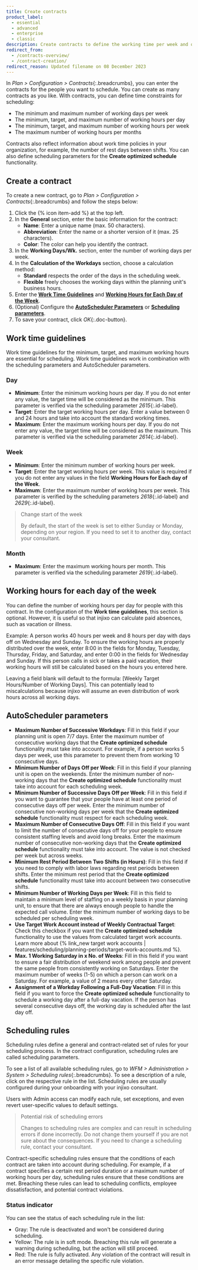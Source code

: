 ```yaml
---
title: Create contracts
product_label:
  - essential
  - advanced
  - enterprise
  - classic
description: Create contracts to define the working time per week and other rules for your employees.
redirect_from:
  - /contracts-overview/
  - /contract-creation/
redirect_reason: Updated filename on 08 December 2023
---
```


In _Plan > Configuration > Contracts_{:.breadcrumbs}, you can enter the contracts for the people you want to schedule. You can create as many contracts as you like. With contracts, you can define time constraints for scheduling:

- The minimum and maximum number of working days per week
- The minimum, target, and maximum number of working hours per day
- The minimum, target, and maximum number of working hours per week
- The maximum number of working hours per months

Contracts also reflect information about work time policies in your organization, for example, the number of rest days between shifts. You can also define scheduling parameters for the **Create optimized schedule** functionality.

## Create a contract

To create a new contract, go to _Plan > Configuration > Contracts_{:.breadcrumbs} and follow the steps below:

1. Click the {% icon item-add %} at the top left.
2. In the **General** section, enter the basic information for the contract:<br>
   - **Name**: Enter a unique name (max. 50 characters).
   - **Abbreviation**: Enter the name or a shorter version of it (max. 25 characters).
   - **Color**: The color can help you identify the contract.
3. In the **Working Days/Wk.** section, enter the number of working days per week.
4. In the **Calculation of the Workdays** section, choose a calculation method: <br>
   - **Standard** respects the order of the days in the scheduling week.<br>
   - **Flexible** freely chooses the working days within the planning unit's business hours.
5. Enter the [**Work Time Guidelines**](#work-time-guidelines) and [**Working Hours for Each Day of the Week**](#working-hours-for-each-day-of-the-week).
6. (Optional) Configure the [**AutoScheduler Parameters**](#autoscheduler-parameters) or [**Scheduling parameters**](#scheduling-rules).
7. To save your contract, click _OK_{:.doc-button}.

## Work time guidelines

Work time guidelines for the minimum, target, and maximum working hours are essential for scheduling. Work time guidelines work in combination with the scheduling parameters and AutoScheduler parameters.

### Day

- **Minimum**: Enter the minimum working hours per day. If you do not enter any value, the target time will be considered as the minimum. This parameter is verified via the scheduling parameter _2615_{:.id-label}.
- **Target**: Enter the target working hours per day. Enter a value between 0 and 24 hours and take into account the standard working times.
- **Maximum**: Enter the maximum working hours per day. If you do not enter any value, the target time will be considered as the maximum. This parameter is verified via the scheduling parameter _2614_{:.id-label}.

### Week

- **Minimum**: Enter the minimum number of working hours per week.
- **Target**: Enter the target working hours per week. This value is required if you do not enter any values in the field **Working Hours for Each day of the Week**.
- **Maximum**: Enter the maximum number of working hours per week. This parameter is verified by the scheduling parameters _2618_{:.id-label} and _2629_{:.id-label}.

> Change start of the week
>
> By default, the start of the week is set to either Sunday or Monday, depending on your region. If you need to set it to another day, contact your consultant.

### Month

- **Maximum**: Enter the maximum working hours per month. This parameter is verified via the scheduling parameter _2619_{:.id-label}.

## Working hours for each day of the week

You can define the number of working hours per day for people with this contract. In the configuration of the **Work time guidelines**, this section is optional. However, it is useful so that injixo can calculate paid absences, such as vacation or illness.

Example:
A person works 40 hours per week and 8 hours per day with days off on Wednesday and Sunday. To ensure the working hours are properly distributed over the week, enter 8:00 in the fields for Monday, Tuesday, Thursday, Friday, and Saturday, and enter 0:00 in the fields for Wednesday and Sunday. If this person calls in sick or takes a paid vacation, their working hours will still be calculated based on the hours you entered here.

Leaving a field blank will default to the formula: [Weekly Target Hours/Number of Working Days]. This can potentially lead to miscalculations because injixo will assume an even distribution of work hours across all working days.

## AutoScheduler parameters

- **Maximum Number of Successive Workdays**: Fill in this field if your planning unit is open 7/7 days. Enter the maximum number of consecutive working days that the **Create optimized schedule** functionality must take into account. For example, if a person works 5 days per week, use this parameter to prevent them from working 10 consecutive days.
- **Minimum Number of Days Off per Week**: Fill in this field if your planning unit is open on the weekends. Enter the minimum number of non-working days that the **Create optimized schedule** functionality must take into account for each scheduling week.
- **Minimum Number of Successive Days Off per Week**: Fill in this field if you want to guarantee that your people have at least one period of consecutive days off per week. Enter the minimum number of consecutive non-working days per week that the **Create optimized schedule** functionality must respect for each scheduling week.
- **Maximum Number of Consecutive Days Off**: Fill in this field if you want to limit the number of consecutive days off for your people to ensure consistent staffing levels and avoid long breaks. Enter the maximum number of consecutive non-working days that the **Create optimized schedule** functionality must take into account. The value is not checked per week but across weeks.
- **Minimum Rest Period Between Two Shifts (in Hours)**: Fill in this field if you need to comply with labor laws regarding rest periods between shifts. Enter the minimum rest period that the **Create optimized schedule** functionality must take into account between two consecutive shifts.
- **Minimum Number of Working Days per Week**: Fill in this field to maintain a minimum level of staffing on a weekly basis in your planning unit, to ensure that there are always enough people to handle the expected call volume. Enter the minimum number of working days to be scheduled per scheduling week.
- **Use Target Work Account instead of Weekly Contractual Target**: Check this checkbox if you want the **Create optimized schedule** functionality to use the values from calculated target work accounts. Learn more about {% link_new target work accounts | features/scheduling/planning-periods/target-work-accounts.md %}.
- **Max. 1 Working Saturday in x No. of Weeks**: Fill in this field if you want to ensure a fair distribution of weekend work among people and prevent the same people from consistently working on Saturdays. Enter the maximum number of weeks (1-5) on which a person can work on a Saturday. For example, a value of 2 means every other Saturday.
- **Assignment of a Workday Following a Full-Day Vacation**: Fill in this field if you want to force the **Create optimized schedule** functionality to schedule a working day after a full-day vacation. If the person has several consecutive days off, the working day is scheduled after the last day off.

## Scheduling rules

Scheduling rules define a general and contract-related set of rules for your scheduling process. In the contract configuration, scheduling rules are called scheduling parameters.

To see a list of all available scheduling rules, go to _WFM > Administration > System > Scheduling rules_{:.breadcrumbs}. To see a description of a rule, click on the respective rule in the list. Scheduling rules are usually configured during your onboarding with your injixo consultant.

Users with Admin access can modify each rule, set exceptions, and even revert user-specific values to default settings.

> Potential risk of scheduling errors
>
> Changes to scheduling rules are complex and can result in scheduling errors if done incorrectly. Do not change them yourself if you are not sure about the consequences. If you need to change a scheduling rule, contact your consultant.

Contract-specific scheduling rules ensure that the conditions of each contract are taken into account during scheduling. For example, if a contract specifies a certain rest period duration or a maximum number of working hours per day, scheduling rules ensure that these conditions are met. Breaching these rules can lead to scheduling conflicts, employee dissatisfaction, and potential contract violations.

### Status indicator

You can see the status of each scheduling rule in the list:

- Gray: The rule is deactivated and won't be considered during scheduling.
- Yellow: The rule is in soft mode. Breaching this rule will generate a warning during scheduling, but the action will still proceed.
- Red: The rule is fully activated. Any violation of the contract will result in an error message detailing the specific rule violation.
